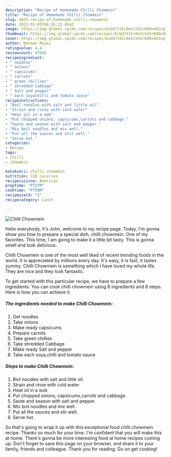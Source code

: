 ```yaml
---
description: "Recipe of Homemade Chilli Chowmein"
title: "Recipe of Homemade Chilli Chowmein"
slug: 4025-recipe-of-homemade-chilli-chowmein
date: 2022-01-05T06:55:23.854Z
image: https://img-global.cpcdn.com/recipes/bcbd7315c0e2c5d3/680x482cq70/chilli-chowmein-recipe-main-photo.jpg
thumbnail: https://img-global.cpcdn.com/recipes/bcbd7315c0e2c5d3/680x482cq70/chilli-chowmein-recipe-main-photo.jpg
cover: https://img-global.cpcdn.com/recipes/bcbd7315c0e2c5d3/680x482cq70/chilli-chowmein-recipe-main-photo.jpg
author: Norman Reyes
ratingvalue: 4.4
reviewcount: 47945
recipeingredient:
- " noodles"
- " onions"
- " capsicums"
- " carrots"
- " green chillies"
- " shredded Cabbage"
- " Salt and pepper"
- " each soyachilli and tomato sauce"
recipeinstructions:
- "Boil noodles with salt and little oil"
- "Strain and rinse with cold water"
- "Heat oil in a wok"
- "Put chopped onions, capsicums,carrots and cabbage."
- "Saute and season with salt and pepper."
- "Mix boil noodles and mix well."
- "Put all the sauces and stir well."
- "Serve hot."
categories:
- Recipe
tags:
- chilli
- chowmein

katakunci: chilli chowmein 
nutrition: 228 calories
recipecuisine: American
preptime: "PT27M"
cooktime: "PT50M"
recipeyield: "2"
recipecategory: Lunch

---
```



![Chilli Chowmein](https://img-global.cpcdn.com/recipes/bcbd7315c0e2c5d3/680x482cq70/chilli-chowmein-recipe-main-photo.jpg)

Hello everybody, it's John, welcome to my recipe page. Today, I'm gonna show you how to prepare a special dish, chilli chowmein. One of my favorites. This time, I am going to make it a little bit tasty. This is gonna smell and look delicious.

Chilli Chowmein is one of the most well liked of recent trending foods in the world. It is appreciated by millions every day. It's easy, it is fast, it tastes yummy. Chilli Chowmein is something which I have loved my whole life. They are nice and they look fantastic.




To get started with this particular recipe, we have to prepare a few ingredients. You can cook chilli chowmein using 8 ingredients and 8 steps. Here is how you can achieve it.

<!--inarticleads1-->

##### The ingredients needed to make Chilli Chowmein:

1. Get  noodles
1. Take  onions
1. Make ready  capsicums
1. Prepare  carrots
1. Take  green chillies
1. Take  shredded Cabbage
1. Make ready  Salt and pepper
1. Take  each soya,chilli and tomato sauce




<!--inarticleads2-->

##### Steps to make Chilli Chowmein:

1. Boil noodles with salt and little oil
1. Strain and rinse with cold water
1. Heat oil in a wok
1. Put chopped onions, capsicums,carrots and cabbage.
1. Saute and season with salt and pepper.
1. Mix boil noodles and mix well.
1. Put all the sauces and stir well.
1. Serve hot.




So that's going to wrap it up with this exceptional food chilli chowmein recipe. Thanks so much for your time. I'm confident that you will make this at home. There's gonna be more interesting food at home recipes coming up. Don't forget to save this page on your browser, and share it to your family, friends and colleague. Thank you for reading. Go on get cooking!

